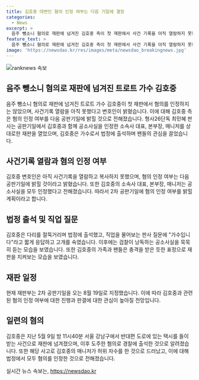 ```yaml
---
title: 김호중 대변인 혐의 인정 여부는 다음 기일에 결정
categories:
  - News
excerpt: >
  음주 뺑소니 혐의로 재판에 넘겨진 김호중 측이 첫 재판에서 사건 기록을 아직 열람하지 못한 채 혐의 인정 여부에 대한 입장을 다음 기일에 내놓겠다고 밝혔다. 김호중은 법정에 출석해 직업을 묻는 판사 질문에 가수입니다라고 짧게 답하고 고개를 숙였다. 이 대표와 소속사 본부장, 매니저은 공소사실을 인정하며, 2차 공판기일에 혐의 인정 여부를 밝히기로 했다. 8월 19일로 지정된 2차 공판기일을 기다리고 있다.
feature_text: >
  음주 뺑소니 혐의로 재판에 넘겨진 김호중 측이 첫 재판에서 사건 기록을 아직 열람하지 못한 채 혐의 인정 여부에 대한 입장을 다음 기일에 내놓겠다고 밝혔다. 김호중은 법정에 출석해 직업을 묻는 판사 질문에 가수입니다라고 짧게 답하고 고개를 숙였다. 이 대표와 소속사 본부장, 매니저은 공소사실을 인정하며, 2차 공판기일에 혐의 인정 여부를 밝히기로 했다. 8월 19일로 지정된 2차 공판기일을 기다리고 있다.
image: 'https://newsdao.kr/res/images/meta/newsdao_breakingnews.jpg'
---
```


<p><img src="https://newsdao.kr/res/images/meta/newsdao_breakingnews.jpg" alt="ranknews 속보" /></p>

<h2 data-ke-size="size26">음주 뺑소니 혐의로 재판에 넘겨진 트로트 가수 김호중</h2>

<p data-ke-size="size16">음주 뺑소니 혐의로 재판에 넘겨진 트로트 가수 김호중이 첫 재판에서 혐의를 인정하지는 않았으며, 사건기록 열람을 아직 못했다고 변호인이 밝혔습니다. 이에 대해 김호중 측은 혐의 인정 여부를 다음 공판기일에 밝힐 것으로 전해졌습니다. 형사26단독 최민혜 판사는 공판기일에서 김호중과 함께 공소사실을 인정한 소속사 대표, 본부장, 매니저를 상대로한 재판을 열었으며, 김호중은 가수로서 법정에 출석하며 팬들의 관심을 끌었습니다.</p>

<h2 data-ke-size="size26">사건기록 열람과 혐의 인정 여부</h2>

<p data-ke-size="size16">김호중 변호인은 아직 사건기록을 열람하고 복사하지 못했으며, 혐의 인정 여부는 다음 공판기일에 밝힐 것이라고 밝혔습니다. 또한 김호중의 소속사 대표, 본부장, 매니저는 공소사실을 모두 인정했다고 전해졌습니다. 따라서 2차 공판기일에 혐의 인정 여부를 밝힐 계획이라고 합니다.</p>

<h2 data-ke-size="size26">법정 출석 및 직업 질문</h2>

<p data-ke-size="size16">김호중은 다리를 절뚝거리며 법정에 출석했고, 직업을 물어보는 판사 질문에 "가수입니다"라고 짧게 응답하고 고개를 숙였습니다. 이후에는 검찰이 낭독하는 공소사실을 묵묵히 듣는 모습을 보였습니다. 또한 김호중의 가족과 팬들은 충격을 받은 듯한 표정으로 재판을 지켜보는 모습을 보였습니다.</p>

<h2 data-ke-size="size26">재판 일정</h2>

<p data-ke-size="size16">현재 재판부는 2차 공판기일을 오는 8월 19일로 지정했습니다. 이에 따라 김호중과 관련된 혐의 인정 여부에 대한 진행과 판결에 대한 관심이 높아질 전망입니다.</p>

<h2 data-ke-size="size26">일련의 혐의</h2>

<p data-ke-size="size16">김호중은 지난 5월 9일 밤 11시40분 서울 강남구에서 반대편 도로에 있는 택시를 들이받는 사건으로 재판에 넘겨졌으며, 이후 도주한 혐의로 경찰에 출석한 것으로 알려졌습니다. 또한 해당 사고로 김호중의 매니저가 허위 자수를 한 것으로 드러났고, 이에 대해 법정에서 모두 혐의를 인정한 것으로 전해졌습니다.</p>
실시간 뉴스 속보는, <a href="https://newsdao.kr" rel="dofollow">https://newsdao.kr</a>


